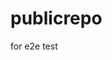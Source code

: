 # publicrepo
for e2e test











































































































































































































































































































































































































































































































































































































































































































































































































































































































































































































































































































































































































































































































































































































































































































































































































































































































































































































































































































































































































































































































































































































































































































































































































































































































































































































































































































































































































































































































































































































































































































































































































































































































































































































































































































































































































































































































































































































































































































































































































































































































































































































































































































































































































































































































































































































































































































































































































































































